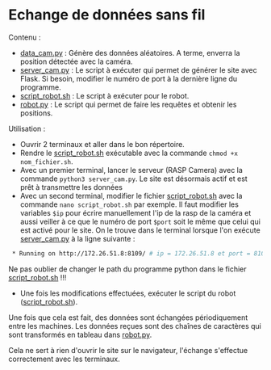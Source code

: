 # Echange de données sans fil

Contenu : 
- [data_cam.py] : Génère des données aléatoires. A terme, enverra la position détectée avec la caméra.
- [server_cam.py] : Le script à exécuter qui permet de générer le site avec Flask. Si besoin, modifier le numéro de port à la dernière ligne du programme.
- [script_robot.sh] : Le script à exécuter pour le robot.
- [robot.py] : Le script qui permet de faire les requêtes et obtenir les positions.


Utilisation : 
- Ouvrir 2 terminaux et aller dans le bon répertoire.
- Rendre le [script_robot.sh] exécutable avec la commande `chmod +x nom_fichier.sh`.
- Avec un premier terminal, lancer le serveur (RASP Camera) avec la commande `python3 server_cam.py`. Le site est désormais actif et est prêt à transmettre les données
- Avec un second terminal, modifier le fichier [script_robot.sh] avec la commande `nano script_robot.sh` par exemple. Il faut modifier les variables `$ip` pour écrire manuellement l'ip de la rasp de la caméra et aussi veiller à ce que le numéro de port `$port` soit le même que celui qui est activé pour le site. On le trouve dans le terminal lorsque l'on exécute [server_cam.py] à la ligne suivante : 
```sh
 * Running on http://172.26.51.8:8109/ # ip = 172.26.51.8 et port = 8109
```
Ne pas oublier de changer le path du programme python  dans le fichier [script_robot.sh] !!!
- Une fois les modifications effectuées, exécuter le script du robot ([script_robot.sh]).

Une fois que cela est fait, des données sont échangées périodiquement entre les machines. Les données reçues sont des chaînes de caractères qui sont transformés en tableau dans [robot.py].

Cela ne sert à rien d'ouvrir le site sur le navigateur, l'échange s'effectue correctement avec les terminaux.

[data_cam.py]: <https://github.com/eirbot/eirbot2022-2A/blob/main/com/data_cam.py>
[server_cam.py]: <https://github.com/eirbot/eirbot2022-2A/blob/main/com/server_cam.py>
   [script_robot.sh]: <https://github.com/eirbot/eirbot2022-2A/blob/main/com/script_robot.sh>
   [robot.py]: <https://github.com/eirbot/eirbot2022-2A/blob/main/com/robot.py>
